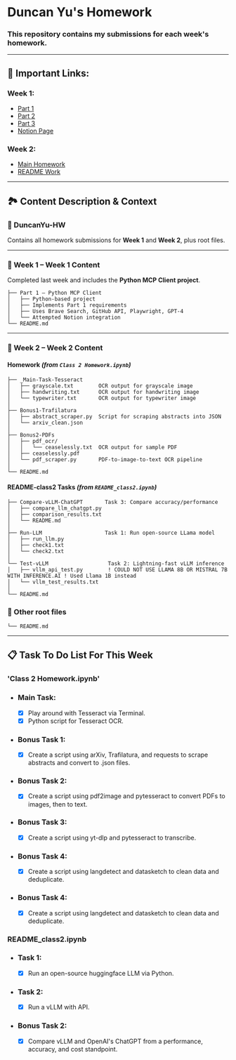 # Duncan Yu's Homework
### This repository contains my submissions for each week's homework.

---

## 🔗 Important Links:
### **Week 1:** 
- [Part 1](https://github.com/inference-ai-course/DuncanYu-HW/tree/main/Week1/Part1)
- [Part 2](https://github.com/inference-ai-course/DuncanYu-HW/tree/main/Week1/Part2)
- [Part 3](https://github.com/inference-ai-course/DuncanYu-HW/tree/main/Week1/Part3)
- [Notion Page](https://www.notion.so/MCP-Automation-Test-23c2af8f73e781e49ff1f6f03235f0d9?source=copy_link)

### **Week 2:** 
- [Main Homework](https://github.com/inference-ai-course/DuncanYu-HW/tree/main/Week2/Homework)
- [README Work](https://github.com/inference-ai-course/DuncanYu-HW/tree/main/Week2/README-class2)
---

## 🏞️ Content Description & Context

### **📁 DuncanYu-HW**
Contains all homework submissions for **Week 1** and **Week 2**, plus root files.

---

### **📁 Week 1 – Week 1 Content**
Completed last week and includes the **Python MCP Client project**.

```text
├── Part 1 – Python MCP Client
│   ├── Python-based project
│   ├── Implements Part 1 requirements
│   ├── Uses Brave Search, GitHub API, Playwright, GPT-4
│   └── Attempted Notion integration
└── README.md
```

---

### **📁 Week 2 – Week 2 Content**

#### **Homework** *(from `Class 2 Homework.ipynb`)*
```text
├── _Main-Task-Tesseract
│   ├── grayscale.txt        OCR output for grayscale image
│   ├── handwriting.txt      OCR output for handwriting image
│   └── typewriter.txt       OCR output for typewriter image
│
├── Bonus1-Trafilatura
│   ├── abstract_scraper.py  Script for scraping abstracts into JSON
│   └── arxiv_clean.json
│
├── Bonus2-PDFs
│   ├── pdf_ocr/
│   │   └── ceaselessly.txt  OCR output for sample PDF
│   ├── ceaselessly.pdf
│   └── pdf_scraper.py       PDF-to-image-to-text OCR pipeline
│
└── README.md
```

#### **README-class2 Tasks** *(from `README_class2.ipynb`)*
```text
├── Compare-vLLM-ChatGPT       Task 3: Compare accuracy/performance
│   ├── compare_llm_chatgpt.py
│   ├── comparison_results.txt
│   └── README.md
│
├── Run-LLM                    Task 1: Run open-source LLama model
│   ├── run_llm.py
│   ├── check1.txt
│   └── check2.txt
│
└── Test-vLLM                   Task 2: Lightning-fast vLLM inference
│   ├── vllm_api_test.py        ! COULD NOT USE LLAMA 8B OR MISTRAL 7B WITH INFERENCE.AI ! Used Llama 1B instead
│   └── vllm_test_results.txt
│
└── README.md
```

### **📄 Other root files**
```text
└── README.md
```

---

## 📋 Task To Do List For This Week

### **'Class 2 Homework.ipynb'**
- ### **Main Task:**
    - [x] Play around with Tesseract via Terminal.
    - [x] Python script for Tesseract OCR.

- ### **Bonus Task 1:**
    - [x] Create a script using arXiv, Trafilatura, and requests to scrape abstracts and convert to .json files.

- ### **Bonus Task 2:**
    - [x] Create a script using pdf2image and pytesseract to convert PDFs to images, then to text.

- ### **Bonus Task 3:**
    - [x] Create a script using yt-dlp and pytesseract to transcribe.

- ### **Bonus Task 4:**
    - [x] Create a script using langdetect and datasketch to clean data and deduplicate.

- ### **Bonus Task 4:**
    - [x] Create a script using langdetect and datasketch to clean data and deduplicate.

### **README_class2.ipynb**
- ### **Task 1:**
    - [x] Run an open-source huggingface LLM via Python.

- ### **Task 2:**
    - [x] Run a vLLM with API.

- ### **Bonus Task 2:**
    - [x] Compare vLLM and OpenAI's ChatGPT from a performance, accuracy, and cost standpoint. 